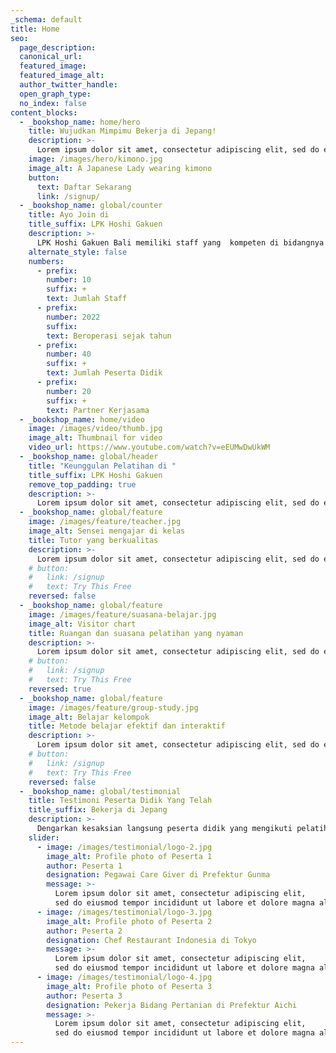 ```yaml
---
_schema: default
title: Home
seo:
  page_description:
  canonical_url:
  featured_image:
  featured_image_alt:
  author_twitter_handle:
  open_graph_type:
  no_index: false
content_blocks:
  - _bookshop_name: home/hero
    title: Wujudkan Mimpimu Bekerja di Jepang!
    description: >-
      Lorem ipsum dolor sit amet, consectetur adipiscing elit, sed do eiusmod tempor incididunt ut labore et dolore magna aliqua. Ut enim ad minim veniam, quis nostrud exercitation ullamco laboris nisi ut aliquip ex ea commodo consequat.
    image: /images/hero/kimono.jpg
    image_alt: A Japanese Lady wearing kimono
    button:
      text: Daftar Sekarang
      link: /signup/
  - _bookshop_name: global/counter
    title: Ayo Join di
    title_suffix: LPK Hoshi Gakuen
    description: >-
      LPK Hoshi Gakuen Bali memiliki staff yang  kompeten di bidangnya serta berpengalaman langsung sebagai trainee di Jepang.
    alternate_style: false
    numbers:
      - prefix:
        number: 10
        suffix: +
        text: Jumlah Staff
      - prefix:
        number: 2022
        suffix:
        text: Beroperasi sejak tahun
      - prefix:
        number: 40
        suffix: +
        text: Jumlah Peserta Didik
      - prefix:
        number: 20
        suffix: +
        text: Partner Kerjasama
  - _bookshop_name: home/video
    image: /images/video/thumb.jpg
    image_alt: Thumbnail for video
    video_url: https://www.youtube.com/watch?v=eEUMwDwUkWM
  - _bookshop_name: global/header
    title: "Keunggulan Pelatihan di "
    title_suffix: LPK Hoshi Gakuen
    remove_top_padding: true
    description: >-
      Lorem ipsum dolor sit amet, consectetur adipiscing elit, sed do eiusmod tempor incididunt ut labore et dolore magna aliqua. Ut enim ad minim veniam, quis nostrud.
  - _bookshop_name: global/feature
    image: /images/feature/teacher.jpg
    image_alt: Sensei mengajar di kelas
    title: Tutor yang berkualitas
    description: >-
      Lorem ipsum dolor sit amet, consectetur adipiscing elit, sed do eiusmod tempor incididunt ut labore et dolore magna aliqua. Ut enim ad minim veniam, quis nostrud. Lorem ipsum dolor sit amet, consectetur adipiscing elit, sed do eiusmod tempor incididunt ut labore et dolore magna aliqua. Ut enim ad minim veniam, quis nostrud. Lorem ipsum dolor sit amet, consectetur adipiscing elit, sed do eiusmod tempor incididunt ut labore et dolore magna aliqua. Ut enim ad minim veniam, quis nostrud.
    # button:
    #   link: /signup
    #   text: Try This Free
    reversed: false
  - _bookshop_name: global/feature
    image: /images/feature/suasana-belajar.jpg
    image_alt: Visitor chart
    title: Ruangan dan suasana pelatihan yang nyaman
    description: >-
      Lorem ipsum dolor sit amet, consectetur adipiscing elit, sed do eiusmod tempor incididunt ut labore et dolore magna aliqua. Ut enim ad minim veniam, quis nostrud. Lorem ipsum dolor sit amet, consectetur adipiscing elit, sed do eiusmod tempor incididunt ut labore et dolore magna aliqua. Ut enim ad minim veniam, quis nostrud. Lorem ipsum dolor sit amet, consectetur adipiscing elit, sed do eiusmod tempor incididunt ut labore et dolore magna aliqua. Ut enim ad minim veniam, quis nostrud.
    # button:
    #   link: /signup
    #   text: Try This Free
    reversed: true
  - _bookshop_name: global/feature
    image: /images/feature/group-study.jpg
    image_alt: Belajar kelompok
    title: Metode belajar efektif dan interaktif
    description: >-
      Lorem ipsum dolor sit amet, consectetur adipiscing elit, sed do eiusmod tempor incididunt ut labore et dolore magna aliqua. Ut enim ad minim veniam, quis nostrud. Lorem ipsum dolor sit amet.
    # button:
    #   link: /signup
    #   text: Try This Free
    reversed: false
  - _bookshop_name: global/testimonial
    title: Testimoni Peserta Didik Yang Telah
    title_suffix: Bekerja di Jepang
    description: >-
      Dengarkan kesaksian langsung peserta didik yang mengikuti pelatihan dan sekarang telah mewujudkan mimpinya untuk bekerja di Jepang.
    slider:
      - image: /images/testimonial/logo-2.jpg
        image_alt: Profile photo of Peserta 1
        author: Peserta 1
        designation: Pegawai Care Giver di Prefektur Gunma
        message: >-
          Lorem ipsum dolor sit amet, consectetur adipiscing elit, 
          sed do eiusmod tempor incididunt ut labore et dolore magna aliqua.
      - image: /images/testimonial/logo-3.jpg
        image_alt: Profile photo of Peserta 2
        author: Peserta 2
        designation: Chef Restaurant Indonesia di Tokyo
        message: >-
          Lorem ipsum dolor sit amet, consectetur adipiscing elit,
          sed do eiusmod tempor incididunt ut labore et dolore magna aliqua.
      - image: /images/testimonial/logo-4.jpg
        image_alt: Profile photo of Peserta 3
        author: Peserta 3
        designation: Pekerja Bidang Pertanian di Prefektur Aichi
        message: >-
          Lorem ipsum dolor sit amet, consectetur adipiscing elit, 
          sed do eiusmod tempor incididunt ut labore et dolore magna aliqua.
---
```

